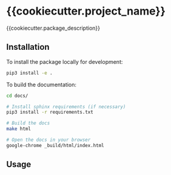 # {{cookiecutter.project_name}}

{{cookiecutter.package_description}}

## Installation

To install the package locally for development:

```bash
pip3 install -e .
```

To build the documentation:

```bash
cd docs/

# Install sphinx requirements (if necessary)
pip3 install -r requirements.txt

# Build the docs
make html

# Open the docs in your browser
google-chrome _build/html/index.html
```

## Usage
